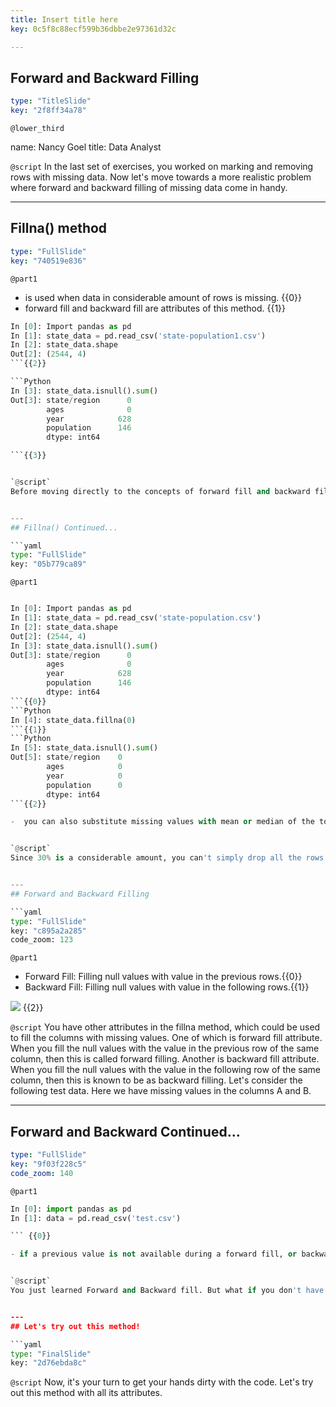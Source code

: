 ```yaml
---
title: Insert title here
key: 0c5f8c88ecf599b36dbbe2e97361d32c

---
```

## Forward and Backward Filling

```yaml
type: "TitleSlide"
key: "2f8ff34a78"
```

`@lower_third`

name: Nancy Goel
title: Data Analyst


`@script`
In the last set of exercises, you worked on marking and removing rows with missing data. Now let's move towards a more realistic problem where forward and backward filling of missing data come in handy.


---
## Fillna() method

```yaml
type: "FullSlide"
key: "740519e836"
```

`@part1`
- is used when data in considerable amount of rows is missing.
{{0}}
- forward fill and backward fill are attributes of this method.
{{1}}

```Python
In [0]: Import pandas as pd
In [1]: state_data = pd.read_csv('state-population1.csv')
In [2]: state_data.shape
Out[2]: (2544, 4) 
```{{2}}

```Python
In [3]: state_data.isnull().sum()
Out[3]: state/region      0
        ages              0
        year            628
        population      146
        dtype: int64

```{{3}}


`@script`
Before moving directly to the concepts of forward fill and backward fill, you will learn about fillna method. This method is used when a considerable amount of data in rows is missing in your dataset. Forward fill and backward fill are the two attributes of this method. Now, take a look at the following dummy dataset and note the total number of rows. Next check for the missing values as learnt in the previous chapter. Here we have 628 instances null in year column and 146 instances null in the population column which makes up around 30% of the total data.


---
## Fillna() Continued...

```yaml
type: "FullSlide"
key: "05b779ca89"
```

`@part1`
```Python

In [0]: Import pandas as pd
In [1]: state_data = pd.read_csv('state-population.csv')
In [2]: state_data.shape
Out[2]: (2544, 4) 
In [3]: state_data.isnull().sum()
Out[3]: state/region      0
        ages              0
        year            628
        population      146
        dtype: int64
```{{0}}
```Python
In [4]: state_data.fillna(0)
```{{1}}
```Python
In [5]: state_data.isnull().sum()
Out[5]: state/region    0
        ages            0
        year            0
        population      0
        dtype: int64
```{{2}}

-  you can also substitute missing values with mean or median of the total values.{{3}}


`@script`
Since 30% is a considerable amount, you can't simply drop all the rows with missing data. In such scenarios, you will use fillna method and substitute null values with an appropriate value. Let's replace all the null values with 0 here and check for the results. We have successfully got rid of our missing values. You can experiment and replace your null values with an appropriate value. For an instance, if your dataset contains employee data, and salaries for some of the employees is missing. You can replace the null value of an associate's salary with another associate's salary figure, which would make more sense than replacing with zero in such scenario. You can also substitute missing values with mean or median of the total values as appropriate.


---
## Forward and Backward Filling

```yaml
type: "FullSlide"
key: "c895a2a285"
code_zoom: 123
```

`@part1`
- Forward Fill: Filling null values with value in the previous rows.{{0}}
- Backward Fill: Filling null values with value in the following rows.{{1}}

![](https://assets.datacamp.com/production/repositories/4322/datasets/7887940cca37f7adb1131a3401c9eff59c637aa6/Screen%20Shot%202018-12-24%20at%2010.50.44%20PM.png) {{2}}


`@script`
You have other attributes in the fillna method, which could be used to fill the columns with missing values. One of which is forward fill attribute. When you fill the null values with the value in the previous row of the same column, then this is called forward filling. Another is backward fill attribute. When you fill the null values with the value in the following row of the same column, then this is known to be as backward filling. Let's consider the following test data. Here we have missing values in the columns A and B.


---
## Forward and Backward Continued...

```yaml
type: "FullSlide"
key: "9f03f228c5"
code_zoom: 140
```

`@part1`
```python
In [0]: import pandas as pd
In [1]: data = pd.read_csv('test.csv')

``` {{0}}

- if a previous value is not available during a forward fill, or backward fill the NA value remains.{{1}}


`@script`
You just learned Forward and Backward fill. But what if you don't have any data in the previous row for forward fill and following row for backward fill. Look at this table. If data appears something like this. In such a scenario, you would use both forward and backward fill attributes as shown in the code.


---
## Let's try out this method!

```yaml
type: "FinalSlide"
key: "2d76ebda8c"
```

`@script`
Now, it's your turn to get your hands dirty with the code. Let's try out this method with all its attributes.

